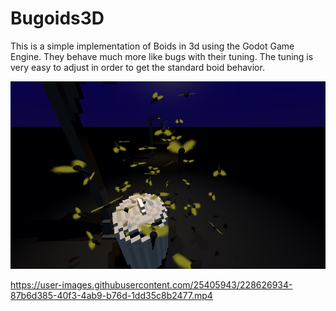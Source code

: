 # Bugoids3D

This is a simple implementation of Boids in 3d using the Godot Game Engine. They behave much more like bugs with their tuning. The tuning is very easy to adjust in order to get the standard boid behavior.

![readmeimage](readmeimage.PNG)



https://user-images.githubusercontent.com/25405943/228626934-87b6d385-40f3-4ab9-b76d-1dd35c8b2477.mp4

